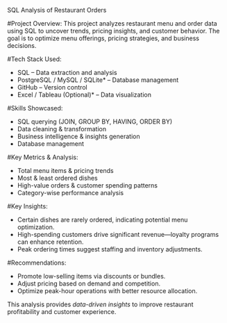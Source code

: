 SQL Analysis of Restaurant Orders 

#Project Overview: 
This project analyzes restaurant menu and order data using SQL to uncover trends, pricing insights, and customer behavior. The goal is to optimize menu offerings, pricing strategies, and business decisions.  

#Tech Stack Used:  
- SQL – Data extraction and analysis  
- PostgreSQL / MySQL / SQLite* – Database management  
- GitHub – Version control  
- Excel / Tableau (Optional)* – Data visualization  

#Skills Showcased: 
- SQL querying (JOIN, GROUP BY, HAVING, ORDER BY)  
- Data cleaning & transformation  
- Business intelligence & insights generation  
- Database management  

#Key Metrics & Analysis: 
- Total menu items & pricing trends  
- Most & least ordered dishes  
- High-value orders & customer spending patterns  
- Category-wise performance analysis  

#Key Insights:
- Certain dishes are rarely ordered, indicating potential menu optimization.  
- High-spending customers drive significant revenue—loyalty programs can enhance retention.  
- Peak ordering times suggest staffing and inventory adjustments.  

#Recommendations:  
- Promote low-selling items via discounts or bundles.  
- Adjust pricing based on demand and competition.  
- Optimize peak-hour operations with better resource allocation.  

This analysis provides *data-driven insights* to improve restaurant profitability and customer experience.
